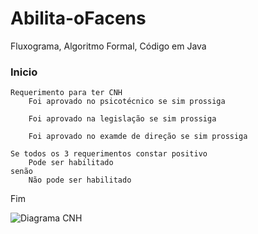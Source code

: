 # Abilita-oFacens
Fluxograma, Algoritmo Formal, Código em Java

### Inicio	
	Requerimento para ter CNH
		Foi aprovado no psicotécnico se sim prossiga
			
		Foi aprovado na legislação se sim prossiga
			
		Foi aprovado no examde de direção se sim prossiga 
			
	Se todos os 3 requerimentos constar positivo
		Pode ser habilitado
	senão
		Não pode ser habilitado 
Fim

![Diagrama CNH](https://user-images.githubusercontent.com/103973593/169671061-cbcf84f9-f9d8-46e1-930d-b5804cf1a257.png)
